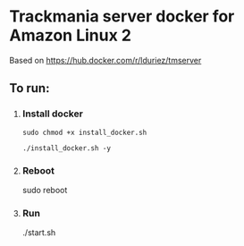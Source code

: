 # Trackmania server docker for Amazon Linux 2

Based on https://hub.docker.com/r/lduriez/tmserver

## To run:
1. ### Install docker
    `sudo chmod +x install_docker.sh`
   
    `./install_docker.sh -y`

1. ### Reboot
    sudo reboot

1. ### Run
    ./start.sh

